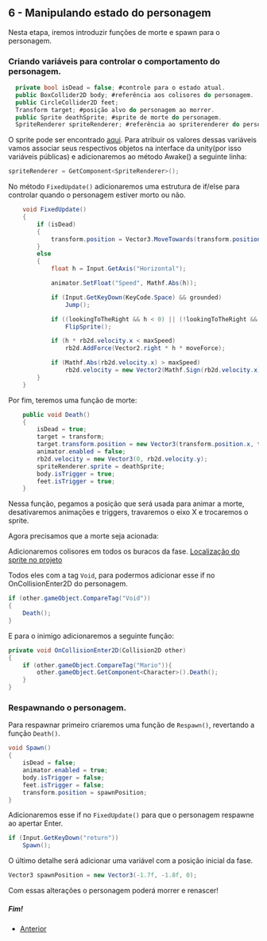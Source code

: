 ## 6 - Manipulando estado do personagem

Nesta etapa, iremos introduzir funções de morte e spawn para o personagem.

### Criando variáveis para controlar o comportamento do personagem.

```csharp
  private bool isDead = false; #controle para o estado atual.
  public BoxCollider2D body; #referência aos colisores do personagem.
  public CircleCollider2D feet;
  Transform target; #posição alvo do personagem ao morrer.
  public Sprite deathSprite; #sprite de morte do personagem.
  SpriteRenderer spriteRenderer; #referência ao spriterenderer do personagem
```

O sprite pode ser encontrado [aqui](https://drive.google.com/drive/folders/1JvF5ncDJGAbjktF3B4yVo5NbdJx1Rgel?usp=sharing).
Para atribuir os valores dessas variáveis vamos associar seus respectivos objetos na interface da unity(por isso variáveis públicas) e adicionaremos ao método Awake() a seguinte linha:

```csharp
spriteRenderer = GetComponent<SpriteRenderer>();
```

No método ```FixedUpdate()``` adicionaremos uma estrutura de if/else para controlar quando o personagem estiver morto ou não.

```csharp
    void FixedUpdate()
    {
        if (isDead)
        {
            transform.position = Vector3.MoveTowards(transform.position, target.position, 0.1f * Time.deltaTime);
        }
        else
        {
            float h = Input.GetAxis("Horizontal");

            animator.SetFloat("Speed", Mathf.Abs(h));

            if (Input.GetKeyDown(KeyCode.Space) && grounded)
                Jump();

            if ((lookingToTheRight && h < 0) || (!lookingToTheRight && h > 0))
                FlipSprite();

            if (h * rb2d.velocity.x < maxSpeed)
                rb2d.AddForce(Vector2.right * h * moveForce);

            if (Mathf.Abs(rb2d.velocity.x) > maxSpeed)
                rb2d.velocity = new Vector2(Mathf.Sign(rb2d.velocity.x) * maxSpeed, rb2d.velocity.y);
        }
    }
```
Por fim, teremos uma função de morte:

```csharp
    public void Death()
    {
        isDead = true;
        target = transform;
        target.transform.position = new Vector3(transform.position.x, transform.position.y + 2, transform.position.z);
        animator.enabled = false;
        rb2d.velocity = new Vector3(0, rb2d.velocity.y);
        spriteRenderer.sprite = deathSprite;
        body.isTrigger = true;
        feet.isTrigger = true;
    }
```

Nessa função, pegamos a posição que será usada para animar a morte, desativaremos animações e triggers, travaremos o eixo X e trocaremos o sprite.


Agora precisamos que a morte seja acionada:

Adicionaremos colisores em todos os buracos da fase.
[Localização do sprite no projeto](images/6/1.png?raw=true "Void")

Todos eles com a tag ```Void```, para podermos adicionar esse if no OnCollisionEnter2D do personagem.

```csharp
if (other.gameObject.CompareTag("Void"))
{
    Death();
}
```

E para o inimigo adicionaremos a seguinte função:
```csharp
private void OnCollisionEnter2D(Collision2D other)
{
    if (other.gameObject.CompareTag("Mario")){
        other.gameObject.GetComponent<Character>().Death();
    }
}
```
### Respawnando o personagem.

Para respawnar primeiro criaremos uma função de ```Respawn()```, revertando a função ```Death()```.

```csharp
void Spawn()
{
    isDead = false;
    animator.enabled = true;
    body.isTrigger = false;
    feet.isTrigger = false;
    transform.position = spawnPosition;
}
``` 

Adicionaremos esse if no ```FixedUpdate()``` para que o personagem respawne ao apertar Enter.

```csharp
if (Input.GetKeyDown("return"))
    Spawn();
```

O último detalhe será adicionar uma variável com a posição inicial da fase.
```csharp
Vector3 spawnPosition = new Vector3(-1.7f, -1.8f, 0);
```

Com essas alterações o personagem poderá morrer e renascer!

##### Fim!

* [Anterior](5-inserindo-inimigo.md)
